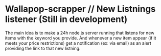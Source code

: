 # Wallapop-scrapper // New Listnings listener (Still in development)

The main idea is to make a 24h node.js server running that listens for new items with the keyword you provide. 
And whenever a new item appear (if it meets your price restrictions) get a notification (ex: via email) as an
alert providing the link to that new listning.

